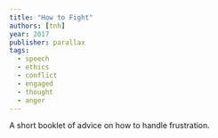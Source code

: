 ```yaml
---
title: "How to Fight"
authors: [tnh]
year: 2017
publisher: parallax
tags:
  - speech
  - ethics
  - conflict
  - engaged
  - thought
  - anger
---
```


A short booklet of advice on how to handle frustration.
